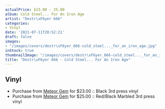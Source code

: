 ```yaml
---
actualPrice: $23.00 - 25.00
album: Cold Steel... For An Iron Age
artist: "Destr\xF6yer 666"
categories:
- Vinyl
date: '2021-07-11T20:52:21'
draft: false
images:
- "/images/covers/destr\xF6yer_666-cold_steel..._for_an_iron_age.jpg"
inStock: true
thumbnailImage: "/images/covers/destr\xF6yer_666-cold_steel..._for_an_iron_age-thumb.jpg"
title: "Destr\xF6yer 666 - Cold Steel... For An Iron Age"
---
```


## Vinyl
* Purchase from [Meteor Gem](https://meteor-gem.com/products/destroyer-666-cold-steel-for-an-iron-age) for $23.00 :: Black 3rd press vinyl
* Purchase from [Meteor Gem](https://meteor-gem.com/products/destroyer-666-cold-steel-for-an-iron-age) for $25.00 :: Red/Black Marbled 3rd press vinyl
